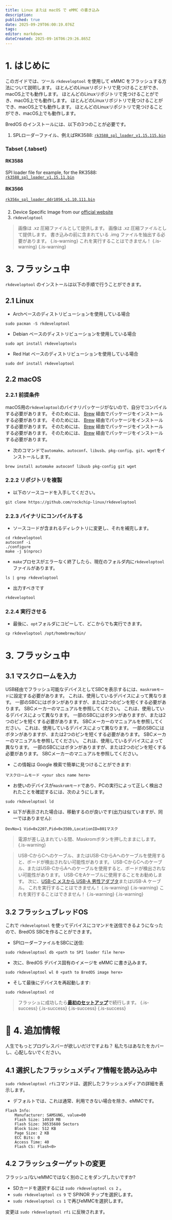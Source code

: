 ```yaml
---
title: Linux または macOS で eMMC の書き込み
description:
published: true
date: 2025-09-29T06:00:19.076Z
tags:
editor: markdown
dateCreated: 2025-09-16T06:29:26.865Z
---
```


# 1. はじめに

このガイドでは、ツール `rkdeveloptool` を使用して eMMC をフラッシュする方法について説明します。 ほとんどのLinuxリポジトリで見つけることができ、macOS上でも動作します。 ほとんどのLinuxリポジトリで見つけることができ、macOS上でも動作します。 ほとんどのLinuxリポジトリで見つけることができ、macOS上でも動作します。 ほとんどのLinuxリポジトリで見つけることができ、macOS上でも動作します。

BredOS のインストールには、以下の3つのことが必要です。

1. SPLローダーファイル、例えばRK3588: [`rk3588_spl_loader_v1.15.115.bin`](https://dl.radxa.com/rock5/sw/images/loader/rk3588_spl_loader_v1.15.113.bin)

### Tabset {.tabset}

#### RK3588

SPI loader file for example, for the RK3588: [`rk3588_spl_loader_v1.15.11.bin`](https://dl.radxa.com/rock5/sw/images/loader/rk3588_spl_loader_v1.15.11.bin)

#### RK3566

[`rk356x_spl_loader_ddr1056_v1.10.111.bin`](https://dl.radxa.com/rock3/images/loader/rock-3a/rk356x_spl_loader_ddr1056_v1.10.111.bin)

###

2. Device Specific Image from our [official website](https://bredos.org/download.html)
3. `rkdeveloptool`

> 画像は .xz 圧縮ファイルとして提供します。 画像は .xz 圧縮ファイルとして提供します。 書き込みの前に含まれている .img ファイルを抽出する必要があります。
> {.is-warning}
> これを実行することはできません！
> {.is-warning}
> {.is-warning}

# 3. フラッシュ中

`rkdeveloptool` のインストールは以下の手順で行うことができます。

## 2.1 Linux

- Archベースのディストリビューションを使用している場合

```
sudo pacman -S rkdeveloptool
```

- Debian ベースのディストリビューションを使用している場合

```
sudo apt install rkdeveloptools
```

- Red Hat ベースのディストリビューションを使用している場合

```
sudo dnf install rkdeveloptool
```

## 2.2 macOS

### 2.2.1 前提条件

macOS用の`rkdeveloptool`のバイナリパッケージがないので、自分でコンパイルする必要があります。 そのためには、 [Brew](https://brew.sh/) 経由でパッケージをインストールする必要があります。 そのためには、 [Brew](https://brew.sh/) 経由でパッケージをインストールする必要があります。 そのためには、 [Brew](https://brew.sh/) 経由でパッケージをインストールする必要があります。 そのためには、 [Brew](https://brew.sh/) 経由でパッケージをインストールする必要があります。

- 次のコマンドで`automake`、`autoconf`、`libusb`、`pkg-config`、`git`、`wget`をインストールします。

```
brew install automake autoconf libusb pkg-config git wget
```

### 2.2.2 リポジトリを複製

- 以下のソースコードを入手してください。

```
git clone https://github.com/rockchip-linux/rkdeveloptool
```

### 2.2.3 バイナリにコンパイルする

- ソースコードが含まれるディレクトリに変更し、それを補完します。

```
cd rkdeveloptool
autoconf -i
./configure
make -j $(nproc)
```

- `make`プロセスがエラーなく終了したら、現在のフォルダ内に`rkdeveloptool`ファイルがあります。

```
ls | grep rkdeveloptool
```

- 出力すべきです

```
rkdeveloptool
```

### 2.2.4 実行させる

- 最後に、`opt`フォルダにコピーして、どこからでも実行できます。

```
cp rkdeveloptool /opt/homebrew/bin/
```

# 3. フラッシュ中

## 3.1 マスクロームを入力

USB経由でフラッシュ可能なデバイスとしてSBCを表示するには、`maskromモード`に設定する必要があります。 これは、使用しているデバイスによって異なります。 一部のSBCにはボタンがありますが、または2つのピンを短くする必要があります。 SBCメーカーのマニュアルを参照してください。 これは、使用しているデバイスによって異なります。 一部のSBCにはボタンがありますが、または2つのピンを短くする必要があります。 SBCメーカーのマニュアルを参照してください。 これは、使用しているデバイスによって異なります。 一部のSBCにはボタンがありますが、または2つのピンを短くする必要があります。 SBCメーカーのマニュアルを参照してください。 これは、使用しているデバイスによって異なります。 一部のSBCにはボタンがありますが、または2つのピンを短くする必要があります。 SBCメーカーのマニュアルを参照してください。

- この情報は Google 検索で簡単に見つけることができます:

```
マスクロームモード <your sbcs name here>
```

- お使いのデバイスが`maskromモード`であり、PCの実行によって正しく検出されたことを確認するには、次のようにします。

```
sudo rkdeveloptool ld
```

- 以下が表示された場合は、移動するのが良いです(出力は似ていますが、同一ではありません):

```
DevNo=1 Vid=0x2207,Pid=0x350b,LocationID=801マスク
```

> 電源が差し込まれている間、Maskromボタンを押したままにします。
> {.is-warning}

> USB-CからCへのケーブル、またはUSB-CからAへのケーブルを使用すると、ボードが検出されない可能性があります。
> USB-CからCへのケーブル、またはUSB-CからAへのケーブルを使用すると、ボードが検出されない可能性があります。
> USB-CをAケーブルに使用することをお勧めします。 次に、[USB-C メスから USB-A 男性アダプタ](https://www.aliexpress.com/item/1005004767752226.html)またはUSB-A ケーブル。
> これを実行することはできません！
> {.is-warning}
> {.is-warning}
> これを実行することはできません！
> {.is-warning}
> {.is-warning}

## 3.2 フラッシュブレッドOS

これで `rkdeveloptool` を使ってデバイスにコマンドを送信できるようになったので、BredOS SBCを作ることができます。

- SPIローダーファイルをSBCに送信:

```
sudo rkdeveloptool db <path to SPI loader file here>
```

- 次に、BredOS デバイス固有のイメージを eMMC に書き込みます。

```
sudo rkdeveloptool wl 0 <path to BredOS image here>
```

- そして最後にデバイスを再起動します:

```
sudo rkdeveloptool rd
```

> フラッシュに成功したら[**最初のセットアップ**](/en/install/first-setup)で続行します。
> {.is-success}
> {.is-success}
> {.is-success}
> {.is-success}

# 🚀 4. 追加情報

人生でもっとプログレスバーが欲しいだけですよね？ 私たちはあなたをカバーし、心配しないでください。

## 4.1 選択したフラッシュメディア情報を読み込み中

`sudo rkdeveloptool rfi`コマンドは、選択したフラッシュメディアの詳細を表示します。

- デフォルトでは、これは通常、利用できない場合を除き、eMMCです。

```
Flash Info:
	Manufacturer: SAMSUNG, value=00
	Flash Size: 14910 MB
	Flash Size: 30535680 Sectors
	Block Size: 512 KB
	Page Size: 2 KB
	ECC Bits: 0
	Access Time: 40
	Flash CS: Flash<0>
```

## 4.2 フラッシュターゲットの変更

フラッシュ/ないeMMCではなく別のことをダンプしたいですか?

- SDカードを選択するには `sudo rkdeveloptool cs 2` 。
- `sudo rkdeveloptool cs 9` で SPINOR チップを選択します。
- `sudo rkdeveloptool cs 1` で再びeMMCを選択します。

変更は `sudo rkdeveloptool rfi` に反映されます。
